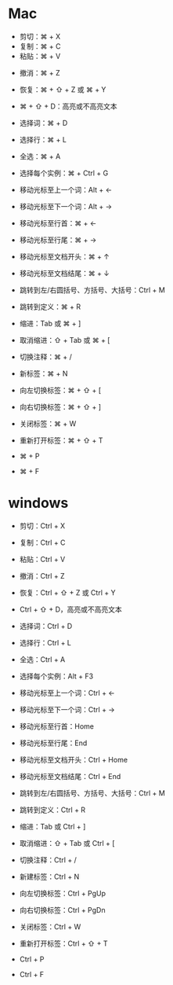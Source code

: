 # Mac

* 剪切：⌘ + X
* 复制：⌘ + C
* 粘贴：⌘ + V

- 撤消：⌘ + Z
- 恢复：⌘ + ⇧ + Z 或 ⌘ + Y

- ⌘ + ⇧ + D：高亮或不高亮文本

- 选择词：⌘ + D
- 选择行：⌘ + L
- 全选：⌘ + A
- 选择每个实例：⌘ + Ctrl + G

- 移动光标至上一个词：Alt + ←
- 移动光标至下一个词：Alt + →
- 移动光标至行首：⌘ + ←
- 移动光标至行尾：⌘ + →
- 移动光标至文档开头：⌘ + ↑
- 移动光标至文档结尾：⌘ + ↓

- 跳转到左/右圆括号、方括号、大括号：Ctrl + M
- 跳转到定义：⌘ + R

- 缩进：Tab 或 ⌘ + ]
- 取消缩进：⇧ + Tab 或 ⌘ + [

- 切换注释：⌘ + /

- 新标签：⌘ + N
- 向左切换标签：⌘ + ⇧ + [
- 向右切换标签：⌘ + ⇧ + ]
- 关闭标签：⌘ + W
- 重新打开标签：⌘ + ⇧ + T

- ⌘ + P

- ⌘ + F

# windows

- 剪切：Ctrl + X
- 复制：Ctrl + C
- 粘贴：Ctrl + V

- 撤消：Ctrl + Z
- 恢复：Ctrl + ⇧ + Z 或 Ctrl + Y

- Ctrl + ⇧ + D，高亮或不高亮文本

- 选择词：Ctrl + D
- 选择行：Ctrl + L
- 全选：Ctrl + A
- 选择每个实例：Alt + F3

- 移动光标至上一个词：Ctrl + ←
- 移动光标至下一个词：Ctrl + →
- 移动光标至行首：Home
- 移动光标至行尾：End
- 移动光标至文档开头：Ctrl + Home
- 移动光标至文档结尾：Ctrl + End

- 跳转到左/右圆括号、方括号、大括号：Ctrl + M
- 跳转到定义：Ctrl + R

- 缩进：Tab 或 Ctrl + ]
- 取消缩进：⇧ + Tab 或 Ctrl + [

- 切换注释：Ctrl + /

- 新建标签：Ctrl + N
- 向左切换标签：Ctrl + PgUp
- 向右切换标签：Ctrl + PgDn
- 关闭标签：Ctrl + W
- 重新打开标签：Ctrl + ⇧ + T

- Ctrl + P

- Ctrl + F